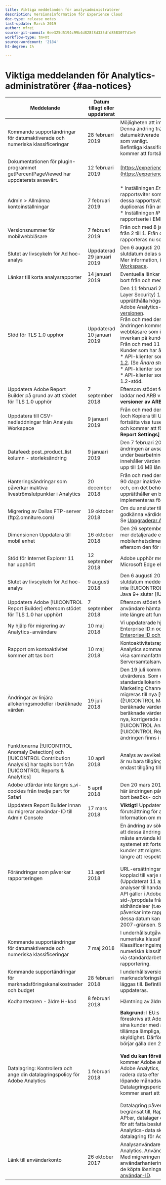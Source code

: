 ```yaml
---
title: Viktiga meddelanden för analysadministratörer
description: Versionsinformation för Experience Cloud
doc-type: release notes
last-update: March 2019
author: mfrei
source-git-commit: 6ee325d5194c99b4d828f8d335dfd8583077d1e9
workflow-type: tm+mt
source-wordcount: '2184'
ht-degree: 1%

---
```



# Viktiga meddelanden för Analytics-administratörer {#aa-notices}

| Meddelande | Datum tillagt eller uppdaterat | Beskrivning |
| -----------| ---------- | ---------- |
| Kommande supportändringar för datumaktiverade och numeriska klassificeringar | 28 februari 2019 | Möjligheten att importera Numeric 2- och Date-Enabled-klassificeringar har tagits bort från kodbasen. Denna ändring träder i kraft i underhållsutgåvan från juni 2019. Om du har numeriska eller datumaktiverade kolumner i importfilen, ignoreras dessa celler och alla andra data i filen importeras som vanligt. <br/>Befintliga klassificeringar kan fortfarande exporteras via standardarbetsflödet för klassificering, och kommer att fortsätta vara tillgängliga vid rapportering. |
| Dokumentationen för plugin-programmet getPercentPageViewed har uppdaterats avsevärt. | 12 februari 2019 | [https://experiencecloud.adobe.com/resources/help/en_US/sc/implement/getPercentPageViewed.html](https://experiencecloud.adobe.com/resources/help/en_US/sc/implement/getPercentPageViewed.html) |
| Admin > Allmänna kontoinställningar | 7 februari 2019 | * Inställningen _Ersätt den sista oktetten med IP-adresser med 0_ är aktiverad som standard för alla nya rapportsviter som skapats i London Data Center efter januari 2019, men bara om inställningarna för dessa rapportsviter kopieras från en mall som listas i Admin Console. Rapportsviter vars inställningar dupliceras från andra rapportsviter ärver alla inställningar från den valda rapportsviten.<br/> * Inställningen _IP-fakturering_ är inte längre aktiverad som standard för alla kunder som har en rapportserie i EMEA. |
| Versionsnummer för mobilwebbläsare | 7 februari 2019 | Från och med 8 januari 2019 har vi ändrat trunkeringsnivån för versionsnummer för mobila webbläsare från 2 till 1. Från och med det datumet visas endast de två första nivåerna (t.ex. _Firefox 64.0.2_ rapporteras nu som _Firefox 64.0_). |
| Slutet av livscykeln för Ad hoc-analys | Uppdaterad 29 januari 2019 | Den 6 augusti 2018 meddelade Adobe att man hade för avsikt att genomföra en Ad Hoc-analys. Ett slutdatum delas så snart det blir tillgängligt.<br/>Mer information, inklusive vilka versioner av Java som blir kompatibla under perioden, finns på [Upptäck Workspace](https://adobe.ly/discoverworkspace). |
| Länkar till korta analysrapporter | 14 januari 2019 | Eventuella länkar till korta analysrapporter som inte har besökt inom ett år kommer att rensas och tas bort från och med torsdagen den 17 januari 2019 enligt ett rullande schema. |
| Stöd för TLS 1.0 upphör | Uppdaterad 10 januari 2019 | Den 11 februari 2019 kommer Adobe Analytics-rapporter inte längre att ha stöd för TLS (Transport Layer Security) 1.0-kryptering. Den här förändringen är en del av våra pågående ansträngningar att upprätthålla högsta säkerhetsstandarder och främja säkerheten för kunddata. Om du inte kan ansluta till Adobe Analytics-rapporter efter den 11 februari 2019 bör du uppgradera webbläsaren till den [senaste versionen](https://experienceleague.adobe.com/docs/analytics/admin/sys-reqs.html).<br/> Från och med den 20 februari 2019 har Adobe Analytics inte längre stöd för TLS 1.0. Med den här ändringen kommer Adobe inte längre att samla in analysdata från slutanvändare med äldre enheter eller webbläsare som inte stöder TLS 1.1 eller senare. Vi förväntar oss inte att detta ska ha någon större inverkan på kunddata eller rapportering. (Om webbplatsen inte stöder TLS 1.0 påverkas inte.) <br/>Från och med 11 april 2019 stöder inte Adobe Analytics Reporting API längre TLS 1.0-kryptering. Kunder som har åtkomst till API bör verifiera att de inte kommer att påverkas. <br/>* API-klienter som använder Java 7 med standardinställningar behöver [ändringar för att stödja TLS 1.2](https://www.java.com/en/configure_crypto.html). (Se _Ändra standardversion för TLS-protokoll för klientslutpunkter: TLS 1.0 till TLS 1.2_.) <br/>* API-klienter som använder Java 8 bör inte påverkas eftersom standardinställningen är TLS 1.2. <br/>* API-klienter som använder andra ramverk måste kontakta sina leverantörer för information om TLS 1.2-stöd. |
| Uppdatera Adobe Report Builder på grund av att stödet för TLS 1.0 upphör | 7 september 2018 | Eftersom stödet för TLS 1.0 har upphört rekommenderar vi att Adobe Report Builder-användare (ARB) laddar ned ARB v5.6.21 före 7 februari 2019. **Efter det datumet fungerar inte längre tidigare versioner av ARB.** |
| Uppdatera till CSV-nedladdningar från Analysis Workspace | 9 januari 2019 | Från och med den 7 februari 2019 kommer inte längre tusentalsavgränsaren att ingå i CSV-hämtningar (och Kopiera till Urklipp) från Analysis Workspace. Obs! Analysis Workspace-gränssnittet kommer att fortsätta visa tusentalsavgränsaren. Dessutom kommer decimalavgränsaren att fortsätta att inkluderas och kommer att följa det format som definieras under **[!UICONTROL Components]** > **[!UICONTROL Report Settings]** > **[!UICONTROL Thousands Separator]**. |
| Datafeed: post_product_list kolumn - storleksändring | 9 januari 2019 | Den 7 februari 2019 planerar Adobe att utöka postproduktlistkolumnen från 64 kB till 16 MB. Den här ändringen är avsedd att säkerställa att marknadsföring av eVar-värden som läggs till efter_product_list under bearbetning inte orsakar trunkering av produkt- och intäktsvärden. Om du har processer som innehåller värden för post_product_list måste du se till att dessa processer kan hantera värden som är upp till 16 MB långa, eller så kortas värdet av vid 16 kB för att undvika dataproblem. |
| Hanteringsändringar som påverkar inaktiva liveströmslutpunkter i Analytics | 20 december 2018 | Från och med den 1 februari 2019 kan liveströmslutpunkter utan aktiva konsumentanslutningar under 90 dagar inaktiveras. Du kan kontakta kundtjänst för att få information om dina liveströmsslutpunkter och, om det behövs, aktivera dem igen. Kontrollera dessutom att dina konsumentprocesser upprätthåller en beständig anslutning, enligt vad som avses i tjänstens utformning, och att de implementeras för återanslutning när anslutningen kopplas från eller avbryts. |
| Migrering av Dallas FTP-server (ftp2.omniture.com) | 19 oktober 2018 | Om du ansluter till ftp2.omniture.com via SFTP-protokollet den 23 oktober 2018 måste du kanske godkänna värdidentifieraren för SJ1-webbplatsen på nytt. Denna fråga gäller endast den 23 oktober. Se [Uppgraderar Adobe FTP-servrar](https://experienceleague.adobe.com/docs/analytics/export/ftp-and-sftp/ftp-upgrade.html). |
| Dimensionen Uppdatera till mobil enhet | 16 oktober 2018 | Den 26 september uppdaterade Adobe sin enhetssökning till Device Atlas 2.1 API. Detta medförde att mer detaljerade enheter (t.ex. Apple iPhone 7, Apple iPhone 8 Plus osv.) visades i mobilenhetsdimensionen för vissa webbläsare. Den här nya detaljnivån för enheter bör användas direkt, eftersom den för närvarande inte omfattar alla enheter och webbläsartyper. |
| Stöd för Internet Explorer 11 har upphört | 12 september 2018 | Adobe upphör med stödet för Internet Explorer 11 i Adobe Analytics den 13 november 2018. Växla till Microsoft Edge eller någon annan webbläsare som stöds så snart som möjligt. |
| Slutet av livscykeln för Ad hoc-analys | 9 augusti 2018 | Den 6 augusti 2018 meddelade Adobe att man hade för avsikt att genomföra en Ad Hoc-analys. Ett slutdatum meddelas så snart det är tillgängligt. Mer information finns på [Upptäck Workspace](https://spark.adobe.com/page/S9Bhp66VJ2fEn/). Vi ändrar inte [!UICONTROL Ad Hoc Analysis] för att stödja Java 9+ från och med nu. Om du uppgraderar till Java 9+ slutar [!UICONTROL Ad Hoc Analysis] att fungera. Endast Java 8 stöds. |
| Uppdatera Adobe [!UICONTROL Report Builder] eftersom stödet för TLS 1.0 har upphört | 7 september 2018 | Eftersom stödet för TLS 1.0 har upphört rekommenderar vi att [!UICONTROL Report Builder] (ARB)-användare hämtar ARB v5.6.21 före februari 2019. Efter detta datum kommer tidigare versioner av ARB inte längre att fungera. |
| Ny hjälp för migrering av Analytics-användare | 10 maj 2018 | Vi uppdaterade hjälpen för migrering av användare-ID i Analytics med information om hur du migrerar Enterprise ID:n och Federated ID:n till Admin Console. Se [Migrera Analytics-användarkonton för Enterprise ID och Federated ID](https://experienceleague.adobe.com/docs/analytics/admin/user-product-management/user-management/migrate-users/c-migration-tool.html). |
| Rapport om kontoaktivitet kommer att tas bort | 10 maj 2018 | Kontoaktivitetsrapporten kommer att ersättas av funktionen Serversamtalsanvändning i Adobe Analytics sommarrelease. Kontoaktivitetsrapporten tas bort permanent den 9 augusti 2018. Om du vill visa sammanfattningsdata om rapporttrafiken efter 9 augusti 2018 använder du funktionen Serversamtalsanvändning. |
| Ändringar av linjära allokeringsmodeller i beräknade värden | 19 juli 2018 | Den 19 juli kommer Adobe Analytics att se över hur fördelningsmodeller i beräknade värden utvärderas. Som en del av den här ändringen kommer beräknade värden som använder en icke-standardallokeringsmodell att migreras till nya och förbättrade attribueringsmodeller. [!UICONTROL Marketing Channel Last Touch] och [!UICONTROL Marketing Channel First Touch] allokeringsmodeller migreras till nya [!UICONTROL Last Touch]- och [!UICONTROL First Touch]-attribueringsmodeller. ([!UICONTROL Marketing Channels] är inte föråldrad, bara de två allokeringsmodellerna som visas i beräknade värden). Dessutom kommer vi att korrigera hur linjär allokering beräknas. Om du använder beräknade värden med linjära allokeringsmodeller kan rapporterna ändras något för att återspegla den nya, korrigerade attribueringsmodellen. Den här ändringen av beräknade värden återspeglas i [!UICONTROL Analysis Workspace], [!UICONTROL Reports & Analytics], [!UICONTROL Reporting API], [!UICONTROL Report Builder] och [!UICONTROL Ad Hoc Analysis]. Mer information om den här ändringen finns i dokumentationen för [Beräknade mått](https://experienceleague.adobe.com/docs/analytics/components/calculated-metrics/calcmetric-workflow/m-metric-type-alloc.html). |
| Funktionerna [!UICONTROL Anomaly Detection] och [!UICONTROL Contribution Analysis] har tagits bort från [!UICONTROL Reports & Analytics] | 10 april 2018 | Analys av avvikelseidentifiering och bidrag har tagits bort från funktionerna Rapporter och analyser och är nu bara tillgängliga via Analysis Workspace. Adobe Analytics Select- och Foundation-kunder har endast tillgång till&quot;daglig granularitet&quot; för avvikelseidentifiering i Workspace. |
| Adobe utfärdar inte längre s_vi-cookies från tredje part för Safari | 5 april 2018 | Den 20 mars 2018 slutade Adobe att utfärda s_vi-cookies från tredje part för webbläsaren Safari. Den här ändringen påverkar inte kunder som använder cookies från första part. Denna ändring tar också bort besöks- och besöksinflammation som vissa kunder upplever som en följd av Safari ITP. |
| Uppdatera Report Builder innan du migrerar användar-ID till Admin Console | 17 mars 2018 | **Viktigt!** Uppdatera din installation av Report Builder till den senaste versionen. Uppdateringen är en förutsättning för att du ska kunna migrera Analytics-användar-ID:t till Admin Console från april 2018. Information om migrering finns i [Användarmigrering för analys till Admin Console]. |
| Förändringar som påverkar rapporteringen | 11 april 2018 | En ändring av sökfunktionen (back-end) kommer att påverka rapporteringen på flera sätt. Observera att dessa ändringar trädde i kraft i slutet av februari 2018: Sidnamnsändring är inte längre tillåtet. Du måste använda klassificeringar för att byta namn på sidor. Fram till 10 maj 2018-utgåvan kommer systemet att fortsätta bearbeta de namnändrade sidorna som de är konfigurerade. Adobe ber alla kunder att migrera till klassificeringar vid det datumet. Efter majversionen kommer befintliga namn inte längre att respekteras och kan ändras retroaktivt utan föregående meddelande. <br> <br>URL-ersättningsmetoden är annorlunda. Tidigare lagrar Adobe Analytics (oftast) den första URL som är kopplad till varje sidnamn varje månad. Vi kommer att lagra den senaste URL:en för varje sidnamn. (Uppdaterat 11 april 2018) Kategorirapporter för sammanslagningar och aktuella data i rapporter och analyser tillhandahålls inte längre. Borttagning av kategorisammanslagningsrapporter i webbtjänstens API gäller i Adobe Analytics underhållsutgåva från 10 maj 2018. Det finns inte längre något stöd för sid-/propdata från före ungefär januari 2007 (i vissa fall 2006). Detta påverkar bara sidor, utkast och sidhändelser (t.ex. anpassade länkar, avslutslänkar, hämtningslänkar). Obs! Den här ändringen påverkar inte rapportering i Analysis Workspace eller Data Warehouse. Om du har data som föregår dessa datum kan du förvänta dig följande: Data kommer inte att kombineras korrekt i före/efter januari 2007-gränsen. Sökningar kommer inte att fungera mot data före ungefär januari 2007. |
| Kommande supportändringar för datumaktiverade och numeriska klassificeringar | 7 maj 2018 | I underhållsutgåvan från 10 maj 2018 börjar vi begränsa funktionaliteten för datumaktiverade och numeriska klassificeringar. Dessa klassificeringstyper kommer att tas bort från gränssnitten Admin och Klassificeringsimporter. Från och med det datumet går det inte att lägga till nya datumaktiverade och numeriska klassificeringar. Befintliga klassificeringar kan fortfarande hanteras (överföras till, tas bort) via standardarbetsflödet för klassificering, och kommer även i fortsättningen att vara tillgängliga vid rapportering. |
| Kommande supportändringar för marknadsföringskanalkostnader och budget | 28 februari 2018 | I underhållsversionen från april kommer vi att ta bort kostnaden och budgeten för marknadsföringskanalen från menyn Admin > Marknadskanal. Inga nya kostnads- och budgetdata kan läggas till. Befintliga kostnads- och budgetdata är fortfarande tillgängliga vid rapportering, men kan inte uppdateras. |
| Kodhanteraren - äldre H-kod | 8 februari 2018 | Hämtning av äldre JavaScript (H-kod) från Code Manager stöds inte längre. |
| Datalagring: Kontrollera och ange din datalagringspolicy för Adobe Analytics | 1 februari 2018 | **Bakgrund:** I EU:s allmänna dataskyddsförordning (GDPR), som gäller från och med den 25 maj 2018, föreskrivs att Adobe i sin roll som personuppgiftsbiträde måste vidta lämpliga åtgärder för att hjälpa sina kunder med att utföra åtkomst, radering och andra förfrågningar från enskilda personer. Att tillämpa lämpliga, säkra och vältajmade principer för borttagning är en viktig del av att uppfylla denna skyldighet. Därför vill Adobe samarbeta med dig för att implementera en datalagringspolicy innan GDPR börjar gälla den 25 maj 2018.<br> <br>**Vad du kan förvänta dig:** Om du inte redan har en Adobe Analytics-datalagringspolicy på plats, kommer Adobe att börja tillämpa datalagring enligt vad som för närvarande anges i kundkontrakt för Adobe Analytics, såvida inte andra åtgärder vidtas. Enligt de flesta Adobe Analytics-avtal kan Adobe radera data efter 25 månader. När en datalagringspolicy har införts för din organisation, tillämpas den löpande månadsvis. Datalagring under längre perioder än 25 månader kan fås mot en extra avgift. Datalagringsperioder för kortare perioder kan också konfigureras genom att kontakta kundtjänst. Du kommer snart att få ett e-postmeddelande med ytterligare information om din organisation. <br> <br>Datalagring påverkar alla metoder för åtkomst av tidigare Adobe Analytics-data, inklusive, men inte begränsat till, Rapporter &amp; Analytics, Analysis Workspace, Report Builder, Web Services Reporting API:er, datalager och dataflöden. **Nästa steg:** Identifiera de intressenter i organisationen som ansvarar för att fatta beslut om datalagring. Din organisation är bäst lämpad att veta under vilken period Adobe Analytics-data ska lagras. Kontakta Adobe Customer Success Manager om du har frågor om datalagring för Adobe Analytics. |
| Länk till användarkonto | 26 oktober 2017 | Analysanvändare behöver inte längre länka sina konton manuellt mellan Experience Cloud och Analytics. Användare kan kontakta sin Admin Console-administratör för att begära Analytics-åtkomst. Med migreringen av användar-ID:n i Analytics kan administratörer enkelt migrera användarkonton från användarhantering i Analytics till Adobe Admin Console. När användarna har migrerats får de tillgång till de köpta lösningarna och bastjänsterna i Experience Cloud. [Läs mer om migrering av analysens användar-ID](https://experienceleague.adobe.com/docs/analytics/admin/user-product-management/user-management/migrate-users/c-migration-tool.html). |
